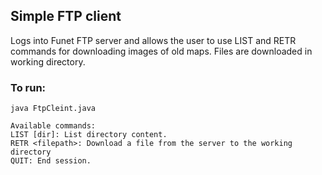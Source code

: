 ## Simple FTP client
Logs into Funet FTP server and allows the user to use LIST and RETR commands for
downloading images of old maps. Files are downloaded in working directory. 

### To run:
`java FtpCleint.java`

```
Available commands:
LIST [dir]: List directory content.
RETR <filepath>: Download a file from the server to the working directory
QUIT: End session.
```